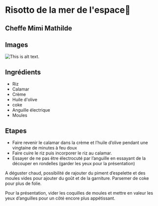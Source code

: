# Risotto de la mer de l'espace🦑
## Cheffe Mimi Mathilde

## Images
![This is alt text.](https://www.yumelise.fr/wp-content/uploads/2020/11/risotto-citron-ciboulette.jpg "risotto")

## Ingrédients
* Riz
* Calamar
* Crème
* Huile d'olive
* coke
* Anguille électrique
* Moules
## Etapes
* Faire revenir le calamar dans la crème et l’huile d’olive pendant une vingtaine de minutes à feu doux 
* Faire cuire le riz puis incorporer le riz au calamar.
* Essayer de ne pas être électrocuté par l’anguille en essayant de la découper en rondelles (garder les yeux pour la présentation)

A déguster chaud, possibilité de rajouter du piment d’espelette et des moules vides pour ajouter du goût et de la garniture. Parsemer de coke pour plus de folie.

Pour la présentation, vider les coquilles de moules et mettre en valeur les yeux d’anguilles pour un côté encore plus appétissant.
